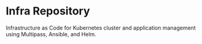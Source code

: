 # Infra Repository
Infrastructure as Code for Kubernetes cluster and application management using Multipass, Ansible, and Helm.
